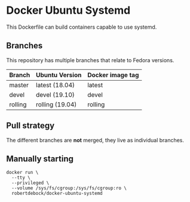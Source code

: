 Docker Ubuntu Systemd
=====================

This Dockerfile can build containers capable to use systemd.

Branches
--------

This repository has multiple branches that relate to Fedora versions.

|Branch |Ubuntu Version |Docker image tag|
|-------|---------------|----------------|
|master |latest (18.04) |latest          |
|devel  |devel (19.10)  |devel           |
|rolling|rolling (19.04)|rolling         |

Pull strategy
-------------

The different branches are **not** merged, they live as individual branches.

Manually starting
-----------------

```
docker run \
  --tty \
  --privileged \
  --volume /sys/fs/cgroup:/sys/fs/cgroup:ro \
  robertdebock/docker-ubuntu-systemd
```
